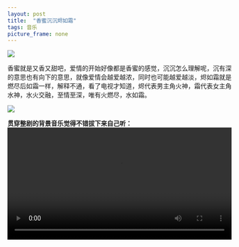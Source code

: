 ```yaml
---
layout: post
title:  "香蜜沉沉烬如霜"
tags: 音乐
picture_frame: none
---
```

<p>
<a href="/2018/09/04/jianwei.html"><img src="http://t1.aixinxi.net/o_1cmih6a901g3c1cuut0p1n51meka.jpg-j.jpg"/></a>
</p><!--more-->
香蜜就是又香又甜吧，爱情的开始好像都是香蜜的感觉，沉沉怎么理解呢，沉有深的意思也有向下的意思，就像爱情会越爱越浓，同时也可能越爱越淡，烬如霜就是燃尽后如霜一样，解释不通，看了电视才知道，烬代表男主角火神，霜代表女主角水神，水火交融，至情至深，唯有火燃尽，水如霜。
<p>
<img src="http://t1.aixinxi.net/o_1cmih81gpc4n1rrfgf1r4nq97a.jpg-j.jpg"/>
</p>


<b>贯穿整剧的背景音乐觉得不错拔下来自己听：</b>
<video src="http://t1.aixinxi.net/o_1cmib1rgg12ka1uqp1aji56m1jmqa.mp4"   controls="controls"  width="100%" height="auto">
您的浏览器不支持视频标签。
</video>


